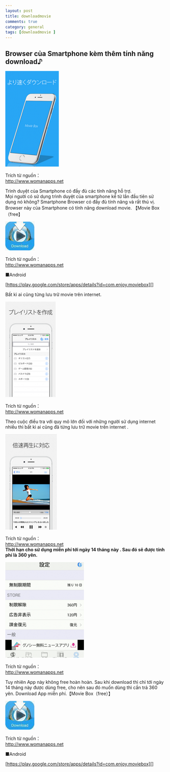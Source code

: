 ```yaml
---
layout: post  
title: downloadmovie  
comments: true  
category: general  
tags: [downloadmovie ]
---
```


## Browser của Smartphone kèm thêm tính năng download♪  


![image](/res/downloadmovie/1.png)
 
Trích từ nguồn：   
http://www.womanapps.net

Trình duyệt của Smartphone có đầy đủ các tính năng hỗ trợ.  
Mọi người có sử dụng trình duyệt của smartphone kể từ lần đầu tiên sử dụng nó không? Smartphone Browser có đầy đủ tính năng và rất thú vị. Browser này của Smartphone có tính năng download movie.   【Movie Box（free】


![image](/res/downloadmovie/2.jpeg)

Trích từ nguồn：   
http://www.womanapps.net

■Android

[https://play.google.com/store/apps/details?id=com.enjoy.moviebox][]

 [https://play.google.com/store/apps/details?id=com.enjoy.moviebox]: https://play.google.com/store/apps/details?id=com.enjoy.moviebox

Bất kì ai cũng từng lưu trữ movie trên internet.

![image](/res/downloadmovie/3.png)

Trích từ nguồn：   
http://www.womanapps.net

Theo cuộc điều tra với quy mô lớn đối với những người sử dụng internet nhiều thì bất kì ai cũng đã từng lưu trữ movie trên internet .

![image](/res/downloadmovie/4.png)

Trích từ nguồn：   
http://www.womanapps.net  
**Thời hạn cho sử dụng miễn phí tới ngày 14 tháng này . Sau đó sẽ được tính phí là 360 yên.**

![image](/res/downloadmovie/5.png)

Trích từ nguồn：   
http://www.womanapps.net  

Tuy nhiên App này không free hoàn hoàn. Sau khi download thì chỉ tới ngày 14 tháng này được dùng free, cho nên sau đó muốn dùng thì cần trả 360 yên. Download App miễn phí.【Movie Box（free）】

![image](/res/downloadmovie/6.jpeg)

Trích từ nguồn：   
http://www.womanapps.net

■Android

[https://play.google.com/store/apps/details?id=com.enjoy.moviebox][]

 [https://play.google.com/store/apps/details?id=com.enjoy.moviebox]: https://play.google.com/store/apps/details?id=com.enjoy.moviebox


